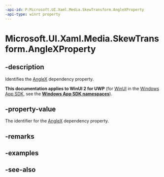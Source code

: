 ```yaml
---
-api-id: P:Microsoft.UI.Xaml.Media.SkewTransform.AngleXProperty
-api-type: winrt property
---
```


<!-- Property syntax
public Windows.UI.Xaml.DependencyProperty AngleXProperty { get; }
-->

# Microsoft.UI.Xaml.Media.SkewTransform.AngleXProperty

## -description
Identifies the [AngleX](skewtransform_anglex.md) dependency property.

**This documentation applies to WinUI 2 for UWP** (for [WinUI](/windows/apps/winui/winui3/) in the [Windows App SDK](/windows/apps/windows-app-sdk/), see the **[Windows App SDK namespaces](/windows/windows-app-sdk/api/winrt/)**).

## -property-value
The identifier for the [AngleX](skewtransform_anglex.md) dependency property.

## -remarks

## -examples

## -see-also
